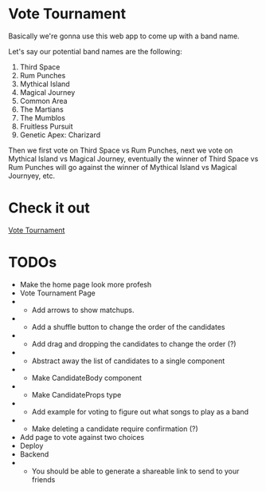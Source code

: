 # Vote Tournament

Basically we're gonna use this web app to come up with a band name.

Let's say our potential band names are the following:

1. Third Space
2. Rum Punches
3. Mythical Island
4. Magical Journey
5. Common Area
6. The Martians
7. The Mumblos
8. Fruitless Pursuit
9. Genetic Apex: Charizard

Then we first vote on Third Space vs Rum Punches, next we vote on Mythical Island vs Magical Journey, eventually the winner of Third Space vs Rum Punches will go against the winner of Mythical Island vs Magical Journyey, etc.

# Check it out

[Vote Tournament](http://votetournament.com)

# TODOs

- Make the home page look more profesh
- Vote Tournament Page
- - Add arrows to show matchups.
- - Add a shuffle button to change the order of the candidates
- - Add drag and dropping the candidates to change the order (?)
- - Abstract away the list of candidates to a single component
- - Make CandidateBody component
- - Make CandidateProps type
- - Add example for voting to figure out what songs to play as a band
- - Make deleting a candidate require confirmation (?)
- Add page to vote against two choices
- Deploy
- Backend
- - You should be able to generate a shareable link to send to your friends
